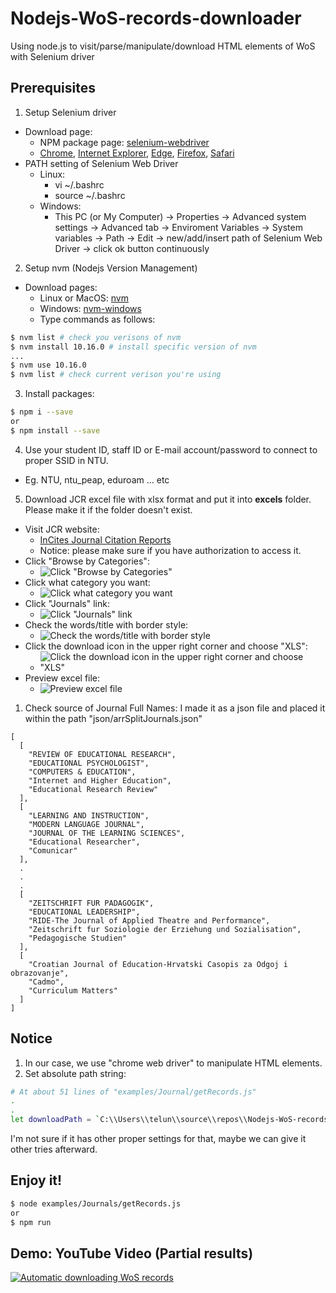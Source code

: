 # Nodejs-WoS-records-downloader
Using node.js to visit/parse/manipulate/download HTML elements of WoS with Selenium driver

## Prerequisites
1. Setup Selenium driver
- Download page:
  - NPM package page: [selenium-webdriver](https://www.npmjs.com/package/selenium-webdriver)
  - [Chrome](http://chromedriver.storage.googleapis.com/index.html), [Internet Explorer](http://selenium-release.storage.googleapis.com/index.html), [Edge](http://go.microsoft.com/fwlink/?LinkId=619687), [Firefox](https://github.com/mozilla/geckodriver/releases/), [Safari](https://developer.apple.com/library/prerelease/content/releasenotes/General/WhatsNewInSafari/Articles/Safari_10_0.html#//apple_ref/doc/uid/TP40014305-CH11-DontLinkElementID_28)
- PATH setting of Selenium Web Driver
  - Linux: 
    - vi ~/.bashrc
    - source ~/.bashrc
  - Windows: 
    - This PC (or My Computer) -> Properties -> Advanced system settings -> Advanced tab -> Enviroment Variables -> System variables -> Path -> Edit -> new/add/insert path of Selenium Web Driver -> click ok button continuously

2. Setup nvm (Nodejs Version Management)
- Download pages:
  - Linux or MacOS: [nvm](https://github.com/nvm-sh/nvm)
  - Windows: [nvm-windows](https://github.com/coreybutler/nvm-windows)
  - Type commands as follows:
```sh
$ nvm list # check you verisons of nvm
$ nvm install 10.16.0 # install specific version of nvm
...
$ nvm use 10.16.0
$ nvm list # check current verison you're using
```

3. Install packages:
```sh
$ npm i --save
or
$ npm install --save
```

4. Use your student ID, staff ID or E-mail account/password to connect to proper SSID in NTU.
- Eg. NTU, ntu_peap, eduroam ... etc

5. Download JCR excel file with xlsx format and put it into **excels** folder. Please make it if the folder doesn't exist.
- Visit JCR website: 
  - [InCites Journal Citation Reports](https://jcr.clarivate.com/JCRLandingPageAction.action) 
  - Notice: please make sure if you have authorization to access it.
- Click "Browse by Categories":
  - ![Click "Browse by Categories"](https://i.imgur.com/bHmJdpG.png "Click Browse by Categories")
- Click what category you want:
  - ![Click what category you want](https://i.imgur.com/hszaGTh.png "Click what category you want")
- Click "Journals" link:
  - ![Click "Journals" link](https://i.imgur.com/yQHv5Gg.png "Click Journals link")
- Check the words/title with border style:
  - ![Check the words/title with border style](https://i.imgur.com/0b8QTSx.png "Check the words/title with border style")
- Click the download icon in the upper right corner and choose "XLS":
  - ![Click the download icon in the upper right corner and choose "XLS"](https://i.imgur.com/AfVPPnc.png "Click the download icon in the upper right corner and choose XLS")
- Preview excel file:
  - ![Preview excel file](https://i.imgur.com/r8PkJt1.png "Preview excel file")

1. Check source of Journal Full Names: I made it as a json file and placed it within the path "json/arrSplitJournals.json"
```
[
  [
    "REVIEW OF EDUCATIONAL RESEARCH",
    "EDUCATIONAL PSYCHOLOGIST",
    "COMPUTERS & EDUCATION",
    "Internet and Higher Education",
    "Educational Research Review"
  ],
  [
    "LEARNING AND INSTRUCTION",
    "MODERN LANGUAGE JOURNAL",
    "JOURNAL OF THE LEARNING SCIENCES",
    "Educational Researcher",
    "Comunicar"
  ],
  .
  .
  .
  [
    "ZEITSCHRIFT FUR PADAGOGIK",
    "EDUCATIONAL LEADERSHIP",
    "RIDE-The Journal of Applied Theatre and Performance",
    "Zeitschrift fur Soziologie der Erziehung und Sozialisation",
    "Pedagogische Studien"
  ],
  [
    "Croatian Journal of Education-Hrvatski Casopis za Odgoj i obrazovanje",
    "Cadmo",
    "Curriculum Matters"
  ]
]
```

## Notice
1. In our case, we use "chrome web driver" to manipulate HTML elements.
2. Set absolute path string:
```sh
# At about 51 lines of "examples/Journal/getRecords.js"
.
.
let downloadPath = `C:\\Users\\telun\\source\\repos\\Nodejs-WoS-records-downloader\\downloads`; //Wos records 檔案下載路徑 (for Windows 10)
```
I'm not sure if it has other proper settings for that, maybe we can give it other tries afterward.

## Enjoy it!
```sh
$ node examples/Journals/getRecords.js
or
$ npm run
```

## Demo: YouTube Video (Partial results)
[![Automatic downloading WoS records](https://i.ytimg.com/vi/jQJagK8Fr28/hqdefault.jpg)](https://youtu.be/jQJagK8Fr28 "Automatic downloading WoS records")
